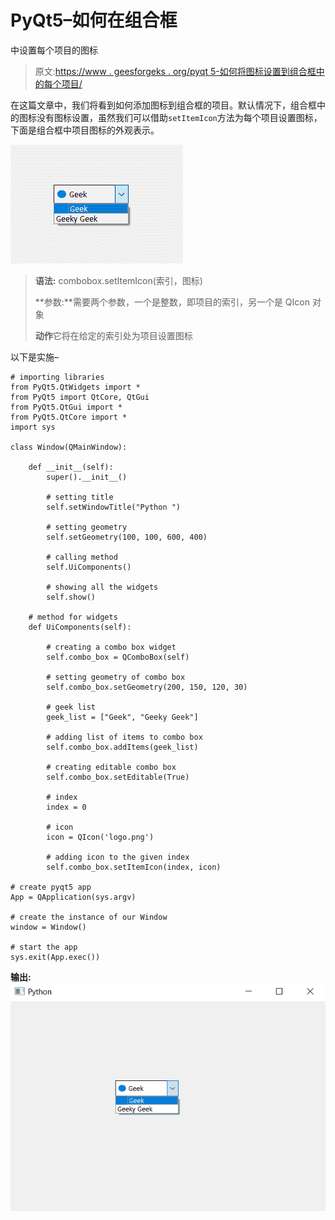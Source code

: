 # PyQt5–如何在组合框

中设置每个项目的图标

> 原文:[https://www . geesforgeks . org/pyqt 5-如何将图标设置到组合框中的每个项目/](https://www.geeksforgeeks.org/pyqt5-how-to-set-icon-to-the-each-item-in-combobox/)

在这篇文章中，我们将看到如何添加图标到组合框的项目。默认情况下，组合框中的图标没有图标设置，虽然我们可以借助`setItemIcon`方法为每个项目设置图标，下面是组合框中项目图标的外观表示。

![](img/f7ecb8e2301df4486ae844cbf279a09e.png)

> **语法:** combobox.setItemIcon(索引，图标)
> 
> **参数:**需要两个参数，一个是整数，即项目的索引，另一个是 QIcon 对象
> 
> **动作**它将在给定的索引处为项目设置图标

以下是实施–

```
# importing libraries
from PyQt5.QtWidgets import * 
from PyQt5 import QtCore, QtGui
from PyQt5.QtGui import * 
from PyQt5.QtCore import * 
import sys

class Window(QMainWindow):

    def __init__(self):
        super().__init__()

        # setting title
        self.setWindowTitle("Python ")

        # setting geometry
        self.setGeometry(100, 100, 600, 400)

        # calling method
        self.UiComponents()

        # showing all the widgets
        self.show()

    # method for widgets
    def UiComponents(self):

        # creating a combo box widget
        self.combo_box = QComboBox(self)

        # setting geometry of combo box
        self.combo_box.setGeometry(200, 150, 120, 30)

        # geek list
        geek_list = ["Geek", "Geeky Geek"]

        # adding list of items to combo box
        self.combo_box.addItems(geek_list)

        # creating editable combo box
        self.combo_box.setEditable(True)

        # index 
        index = 0

        # icon
        icon = QIcon('logo.png')

        # adding icon to the given index
        self.combo_box.setItemIcon(index, icon)

# create pyqt5 app
App = QApplication(sys.argv)

# create the instance of our Window
window = Window()

# start the app
sys.exit(App.exec())
```

**输出:**
![](img/953b9a48104e56777217fa91b76ec9a2.png)